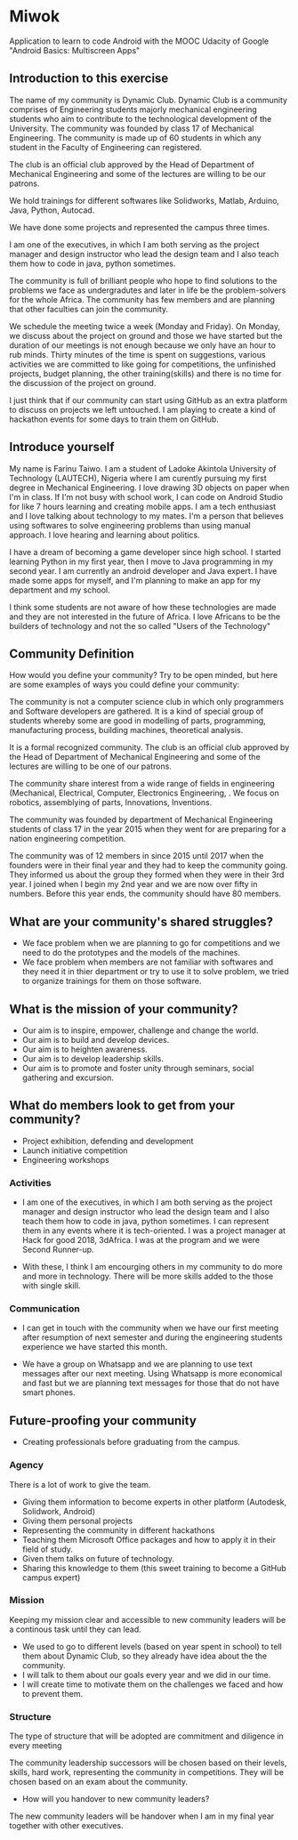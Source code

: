 # Miwok
Application to learn to code Android with the MOOC Udacity of Google "Android Basics: Multiscreen Apps"


## Introduction to this exercise

The name of my community is Dynamic Club. Dynamic Club is a community comprises of Engineering students majorly mechanical engineering students who aim to contribute to the technological development of the University.
The community was founded by class 17 of Mechanical Engineering. The community is made up of 60 students in which any student in the Faculty of Engineering can registered.

The club is an official club approved by the Head of Department of Mechanical Engineering and some of the lectures are willing to be our patrons.

We hold trainings for different softwares like Solidworks, Matlab, Arduino, Java, Python, Autocad. 

We have done some projects and represented the campus three times.

I am one of the executives, in which I am both serving as the project manager and design instructor who lead the design team and I also teach them how to code in java, python sometimes.

The community is full of brilliant people who hope to find solutions to the problems we face as undergradutes and later in life be the problem-solvers for the whole Africa. The community has few members and are planning that other faculties can join the community.

We schedule the meeting twice a week (Monday and Friday). On Monday, we discuss about the project on ground and those we have started but the duration of our meetings is not enough because we only have an hour to rub minds. Thirty minutes of the time is spent on suggestions, various activities we are committed to like going for competitions, the unfinished projects, budget planning, the other training(skills) and there is no time for the discussion of the project on ground.

I just think that if our community can start using GitHub as an extra platform to discuss on projects we left untouched. I am playing to create a kind of hackathon events for some days to train them on GitHub. 


## Introduce yourself

My name is Farinu Taiwo. I am a student of Ladoke Akintola University of Technology (LAUTECH), Nigeria where I am curently pursuing my first degree in Mechanical Engineering. 
I love drawing 3D objects on paper when I'm in class. If I'm not busy with school work, I can code on Android Studio for like 7 hours learning and creating mobile apps. I am a tech enthusiast and I love talking about technology to my mates. I'm a person that believes using softwares to solve engineering problems than using manual approach. I love hearing and learning about politics.

I have a dream of becoming a game developer since high school. I started learning Python in my first year, then I move to Java programming in my second year. I am currently an android developer and Java expert. I have made some apps for myself, and I'm planning to make an app for my department and my school.

I think some students are not aware of how these technologies are made and they are not interested in the future of Africa. I love Africans to be the builders of technology and not the so called "Users of the Technology"


## Community Definition

How would you define your community? Try to be open minded, but here are some examples of ways you could define your community:

The community is not a computer science club in which only programmers and Software developers are gathered. It is a kind of special group of students whereby some are good in modelling of parts, programming, manufacturing process, building machines, theoretical analysis.

It is a formal recognized community. The club is an official club approved by the Head of Department of Mechanical Engineering and some of the lectures are willing to be one of our patrons.

The community share interest from a wide range of fields in engineering (Mechanical, Electrical, Computer, Electronics Engineering, . We focus on robotics, assemblying of parts, Innovations, Inventions.

The community was founded by department of Mechanical Engineering students of class 17 in the year 2015 when they went for are preparing for a nation engineering competition.

The community was of 12 members in since 2015 until 2017 when the founders were in their final year and they had to keep the community going. They informed us about the group they formed when they were in their 3rd year. I joined when I begin my 2nd year and we are now over fifty in numbers. Before this year ends, the community should have 80 members. 

## What are your community's shared struggles?

- We face problem when we are planning to go for competitions and we need to do the prototypes and the models of the machines. 
- We face problem when members are not familiar with softwares and they need it in thier department or try to use it to solve problem, we tried to organize trainings for them on those software.

## What is the mission of your community?

- Our aim is to inspire, empower, challenge and change the world.
- Our aim is to build and develop devices.
- Our aim is to heighten awareness.
- Our aim is to develop leadership skills.
- Our aim is to promote and foster unity through seminars, social gathering and excursion.


## What do members look to get from your community?

- Project exhibition, defending and development
- Launch initiative competition
- Engineering workshops


### Activities

- I am one of the executives, in which I am both serving as the project manager and design instructor who lead the design team and I also teach them how to code in java, python sometimes. I can represent them in any events where it is tech-oriented. I was a project manager at Hack for good 2018, 3dAfrica. I was at the program and we were Second Runner-up.

- With these, I think I am encourging others in my community to do more and more in technology. There will be more skills added to the those with single skill. 

### Communication

- I can get in touch with the community when we have our first meeting after resumption of next semester and during the engineering students experience we have started this month.

- We have a group on Whatsapp and we are planning to use text messages after our next meeting. Using Whatsapp is more economical and fast but we are planning text messages for those that do not have smart phones.

## Future-proofing your community

- Creating professionals before graduating from the campus.

### Agency

There is a lot of work to give the team.
- Giving them information to become experts in other platform (Autodesk, Solidwork, Android)
- Giving them personal projects
- Representing the community in different hackathons
- Teaching them Microsoft Office packages and how to apply it in their field of study.
- Given them talks on future of technology.
- Sharing this knowledge to them (this sweet training to become a GitHub campus expert)


### Mission

Keeping my mission clear and accessible to new community leaders will be a continous task until they can lead.

- We used to go to different levels (based on year spent in school) to tell them about Dynamic Club, so they already have idea about the the community.
- I will talk to them about our goals every year and we did in our time.
- I will create time to motivate them on the challenges we faced and how to prevent them.


### Structure

The type of structure that will be adopted are commitment and diligence in every meeting

The community leadership successors will be chosen based on their levels, skills, hard work, representing the community in competitions. They will be chosen based on an exam about the community.


- How will you handover to new community leaders?

The new community leaders will be handover when I am in my final year together with other executives.


